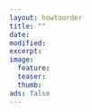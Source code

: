 ```yaml
---
layout: howtoorder
title: ""
date: 
modified:
excerpt:
image:
  feature:
  teaser:
  thumb:
ads: false
---
```


